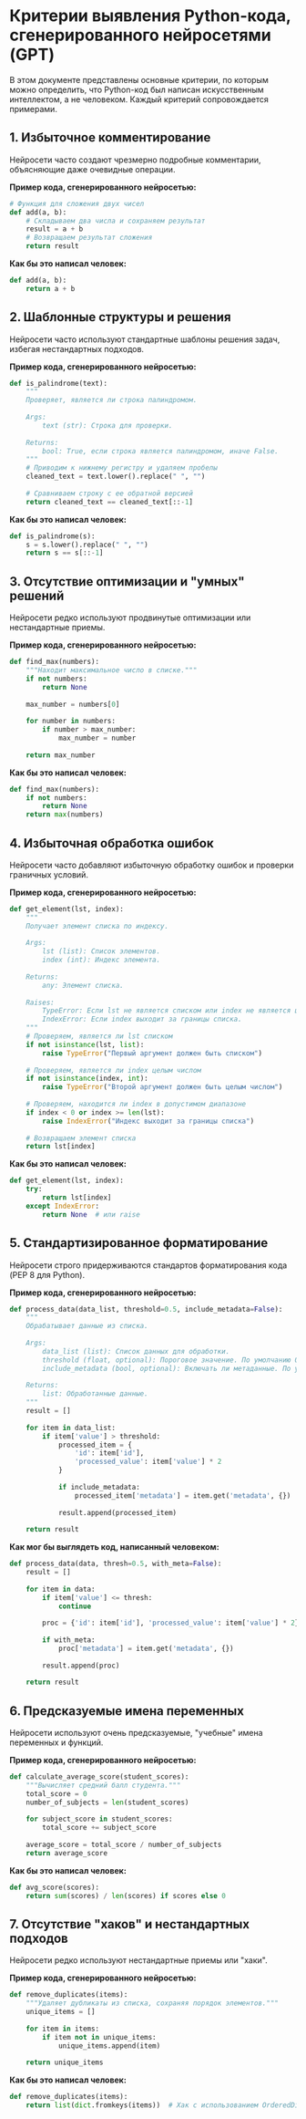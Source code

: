 # Критерии выявления Python-кода, сгенерированного нейросетями (GPT)

В этом документе представлены основные критерии, по которым можно определить, что Python-код был написан искусственным интеллектом, а не человеком. Каждый критерий сопровождается примерами.

## 1. Избыточное комментирование

Нейросети часто создают чрезмерно подробные комментарии, объясняющие даже очевидные операции.

**Пример кода, сгенерированного нейросетью:**

```python
# Функция для сложения двух чисел
def add(a, b):
    # Складываем два числа и сохраняем результат
    result = a + b
    # Возвращаем результат сложения
    return result
```

**Как бы это написал человек:**

```python
def add(a, b):
    return a + b
```

## 2. Шаблонные структуры и решения

Нейросети часто используют стандартные шаблоны решения задач, избегая нестандартных подходов.

**Пример кода, сгенерированного нейросетью:**

```python
def is_palindrome(text):
    """
    Проверяет, является ли строка палиндромом.
    
    Args:
        text (str): Строка для проверки.
        
    Returns:
        bool: True, если строка является палиндромом, иначе False.
    """
    # Приводим к нижнему регистру и удаляем пробелы
    cleaned_text = text.lower().replace(" ", "")
    
    # Сравниваем строку с ее обратной версией
    return cleaned_text == cleaned_text[::-1]
```

**Как бы это написал человек:**

```python
def is_palindrome(s):
    s = s.lower().replace(" ", "")
    return s == s[::-1]
```

## 3. Отсутствие оптимизации и "умных" решений

Нейросети редко используют продвинутые оптимизации или нестандартные приемы.

**Пример кода, сгенерированного нейросетью:**

```python
def find_max(numbers):
    """Находит максимальное число в списке."""
    if not numbers:
        return None
    
    max_number = numbers[0]
    
    for number in numbers:
        if number > max_number:
            max_number = number
    
    return max_number
```

**Как бы это написал человек:**

```python
def find_max(numbers):
    if not numbers:
        return None
    return max(numbers)
```

## 4. Избыточная обработка ошибок

Нейросети часто добавляют избыточную обработку ошибок и проверки граничных условий.

**Пример кода, сгенерированного нейросетью:**

```python
def get_element(lst, index):
    """
    Получает элемент списка по индексу.
    
    Args:
        lst (list): Список элементов.
        index (int): Индекс элемента.
        
    Returns:
        any: Элемент списка.
        
    Raises:
        TypeError: Если lst не является списком или index не является целым числом.
        IndexError: Если index выходит за границы списка.
    """
    # Проверяем, является ли lst списком
    if not isinstance(lst, list):
        raise TypeError("Первый аргумент должен быть списком")
    
    # Проверяем, является ли index целым числом
    if not isinstance(index, int):
        raise TypeError("Второй аргумент должен быть целым числом")
    
    # Проверяем, находится ли index в допустимом диапазоне
    if index < 0 or index >= len(lst):
        raise IndexError("Индекс выходит за границы списка")
    
    # Возвращаем элемент списка
    return lst[index]
```

**Как бы это написал человек:**

```python
def get_element(lst, index):
    try:
        return lst[index]
    except IndexError:
        return None  # или raise
```

## 5. Стандартизированное форматирование

Нейросети строго придерживаются стандартов форматирования кода (PEP 8 для Python).

**Пример кода, сгенерированного нейросетью:**

```python
def process_data(data_list, threshold=0.5, include_metadata=False):
    """
    Обрабатывает данные из списка.
    
    Args:
        data_list (list): Список данных для обработки.
        threshold (float, optional): Пороговое значение. По умолчанию 0.5.
        include_metadata (bool, optional): Включать ли метаданные. По умолчанию False.
        
    Returns:
        list: Обработанные данные.
    """
    result = []
    
    for item in data_list:
        if item['value'] > threshold:
            processed_item = {
                'id': item['id'],
                'processed_value': item['value'] * 2
            }
            
            if include_metadata:
                processed_item['metadata'] = item.get('metadata', {})
                
            result.append(processed_item)
    
    return result
```

**Как мог бы выглядеть код, написанный человеком:**

```python
def process_data(data, thresh=0.5, with_meta=False):
    result = []
    
    for item in data:
        if item['value'] <= thresh:
            continue
            
        proc = {'id': item['id'], 'processed_value': item['value'] * 2}
        
        if with_meta:
            proc['metadata'] = item.get('metadata', {})
            
        result.append(proc)
    
    return result
```

## 6. Предсказуемые имена переменных

Нейросети используют очень предсказуемые, "учебные" имена переменных и функций.

**Пример кода, сгенерированного нейросетью:**

```python
def calculate_average_score(student_scores):
    """Вычисляет средний балл студента."""
    total_score = 0
    number_of_subjects = len(student_scores)
    
    for subject_score in student_scores:
        total_score += subject_score
    
    average_score = total_score / number_of_subjects
    return average_score
```

**Как бы это написал человек:**

```python
def avg_score(scores):
    return sum(scores) / len(scores) if scores else 0
```

## 7. Отсутствие "хаков" и нестандартных подходов

Нейросети редко используют нестандартные приемы или "хаки".

**Пример кода, сгенерированного нейросетью:**

```python
def remove_duplicates(items):
    """Удаляет дубликаты из списка, сохраняя порядок элементов."""
    unique_items = []
    
    for item in items:
        if item not in unique_items:
            unique_items.append(item)
    
    return unique_items
```

**Как бы это написал человек:**

```python
def remove_duplicates(items):
    return list(dict.fromkeys(items))  # Хак с использованием OrderedDict